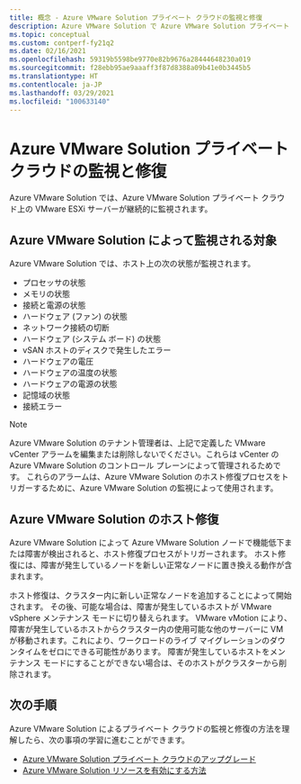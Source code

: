 ```yaml
---
title: 概念 - Azure VMware Solution プライベート クラウドの監視と修復
description: Azure VMware Solution で Azure VMware Solution プライベート クラウド上の VMware ESXi サーバーを監視および修復する方法について説明します。
ms.topic: conceptual
ms.custom: contperf-fy21q2
ms.date: 02/16/2021
ms.openlocfilehash: 59319b5598be9770e82b9676a28444648230a019
ms.sourcegitcommit: f28ebb95ae9aaaff3f87d8388a09b41e0b3445b5
ms.translationtype: HT
ms.contentlocale: ja-JP
ms.lasthandoff: 03/29/2021
ms.locfileid: "100633140"
---
```

# <a name="monitor-and-repair-azure-vmware-solution-private-clouds"></a>Azure VMware Solution プライベート クラウドの監視と修復

Azure VMware Solution では、Azure VMware Solution プライベート クラウド上の VMware ESXi サーバーが継続的に監視されます。 

## <a name="what-azure-vmware-solution-monitors"></a>Azure VMware Solution によって監視される対象

Azure VMware Solution では、ホスト上の次の状態が監視されます。  

- プロセッサの状態 
- メモリの状態 
- 接続と電源の状態 
- ハードウェア (ファン) の状態 
- ネットワーク接続の切断 
- ハードウェア (システム ボード) の状態 
- vSAN ホストのディスクで発生したエラー 
- ハードウェアの電圧 
- ハードウェアの温度の状態 
- ハードウェアの電源の状態 
- 記憶域の状態 
- 接続エラー 

> [!NOTE]
> Azure VMware Solution のテナント管理者は、上記で定義した VMware vCenter アラームを編集または削除しないでください。これらは vCenter の Azure VMware Solution のコントロール プレーンによって管理されるためです。 これらのアラームは、Azure VMware Solution のホスト修復プロセスをトリガーするために、Azure VMware Solution の監視によって使用されます。

## <a name="azure-vmware-solution-host-remediation"></a>Azure VMware Solution のホスト修復  

Azure VMware Solution によって Azure VMware Solution ノードで機能低下または障害が検出されると、ホスト修復プロセスがトリガーされます。 ホスト修復には、障害が発生しているノードを新しい正常なノードに置き換える動作が含まれます。  

ホスト修復は、クラスター内に新しい正常なノードを追加することによって開始されます。 その後、可能な場合は、障害が発生しているホストが VMware vSphere メンテナンス モードに切り替えられます。 VMware vMotion により、障害が発生しているホストからクラスター内の使用可能な他のサーバーに VM が移動されます。これにより、ワークロードのライブ マイグレーションのダウンタイムをゼロにできる可能性があります。 障害が発生しているホストをメンテナンス モードにすることができない場合は、そのホストがクラスターから削除されます。

## <a name="next-steps"></a>次の手順

Azure VMware Solution によるプライベート クラウドの監視と修復の方法を理解したら、次の事項の学習に進むことができます。

- [Azure VMware Solution プライベート クラウドのアップグレード](concepts-upgrades.md)
- [Azure VMware Solution リソースを有効にする方法](enable-azure-vmware-solution.md)
